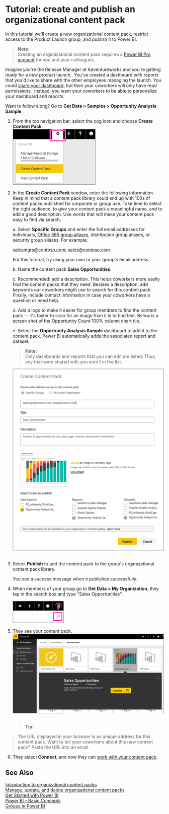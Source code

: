 ﻿<properties 
   pageTitle="Tutorial: create and publish an organizational content pack"
   description="Tutorial: create and publish an organizational content pack"
   services="powerbi" 
   documentationCenter="" 
   authors="jastru" 
   manager="mblythe" 
   editor=""
   tags=""/>
 
<tags
   ms.service="powerbi"
   ms.devlang="NA"
   ms.topic="article"
   ms.tgt_pltfrm="NA"
   ms.workload="powerbi"
   ms.date="10/15/2015"
   ms.author="jastru"/>

# Tutorial: create and publish an organizational content pack  

In this tutorial we'll create a new organizational content pack, restrict access to the Product Launch group, and publish it to Power BI.

>**Note:**  
>Creating an organizational content pack requires a [Power BI Pro account](https://powerbi.microsoft.com/pricing) for you and your colleagues.

Imagine you're the Release Manager at Adventureworks and you're getting ready for a new product launch.  You've created a dashboard with reports that you'd like to share with the other employees managing the launch. You could [share your dashboard](http://support.powerbi.com/knowledgebase/articles/431008), but then your coworkers will only have read permissions.  Instead, you want your coworkers to be able to personalize your dashboard and reports. 

Want to follow along? Go to **Get Data > Samples > Opportunity Analysis Sample**. 

1.  From the top navigation bar, select the cog icon and choose **Create Content Pack**.    
    ![](media/powerbi-service-organizational-content-pack-tutorial-create-and-publish/cog_select.png)

2.  In the **Create Content Pack** window, enter the following information.  Keep in mind that a content pack library could end up with 100s of content packs published for corporate or group use. Take time to select the right audience, to give your content pack a meaningful name, and to add a good description.  Use words that will make your content pack easy to find via search.

    a.  Select **Specific Groups** and enter the full email addresses for individuals, [Office 365 group aliases](http://support.powerbi.com/knowledgebase/articles/654247), distribution group aliases, or security group aliases. For example:

	salesmgrs@contoso.com; sales@contoso.com

	For this tutorial, try using your own or your group's email address.

    b.  Name the content pack **Sales Opportunities**.

	c.  Recommended: add a description. This helps coworkers more easily find the content packs that they need. Besides a description, add keywords our coworkers might use to search for this content pack.  Finally, include contact information in case your coworkers have a question or need help.

	d.  Add a logo to make it easier for group members to find the content pack -- it's faster to scan for an image than it is to find text. Below is a screen shot of the Opportunity Count 100% column chart tile.

	e.  Select the **Opportunity Analysis Sample** dashboard to add it to the content pack.  Power BI automatically adds the associated report and dataset. 

	>**Note:**  
	>Only dashboards and reports that you can edit are listed. Thus, any that were shared with you aren't in the list.

       ![](media/powerbi-service-organizational-content-pack-tutorial-create-and-publish/cpwindow.png) 

3.  Select **Publish** to add the content pack to the group's organizational content pack library.  

	You see a success message when it publishes successfully. 

4.  When members of your group go to **Get Data > My Organization**, they tap in the search box and type "Sales Opportunities".

	![](media/powerbi-service-organizational-content-pack-tutorial-create-and-publish/cp_searchbox.png) 

5.  They see your content pack.  
	![](media/powerbi-service-organizational-content-pack-tutorial-create-and-publish/cp_contentpack.png) 

	>**Tip:**  
>The URL displayed in your browser is an unique address for this content pack.  Want to tell your coworkers about this new content pack?  Paste the URL into an email.

6.  They select **Connect**, and now they can [work with your content pack](https://support.powerbi.com/knowledgebase/articles/651727). 

## See Also  
[Introduction to organizational content packs](https://support.powerbi.com/knowledgebase/articles/651040)  
[Manage, update, and delete organizational content packs](https://support.powerbi.com/knowledgebase/articles/651631)  
[Get Started with Power BI](http://support.powerbi.com/knowledgebase/articles/430814-get-started-with-power-bi)  
[Power BI - Basic Concepts](http://support.powerbi.com/knowledgebase/articles/487029-power-bi-preview-basic-concepts)  
[Groups in Power BI](http://support.powerbi.com/knowledgebase/articles/654247)  